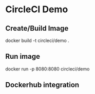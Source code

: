 # CircleCI Demo 

## Create/Build Image
docker build -t circleci/demo .

## Run image
docker run -p 8080:8080 circleci/demo

## Dockerhub integration